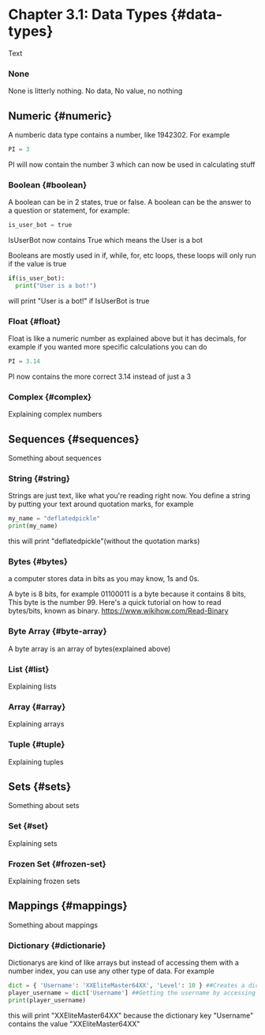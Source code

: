 # Chapter 3.1: Data Types {#data-types}

Text

### None

None is litterly nothing. No data, No value, no nothing

## Numeric {#numeric}

A numberic data type contains a number, like 1942302. For example

```python
PI = 3
```

PI will now contain the number 3 which can now be used in calculating stuff

### Boolean {#boolean}

A boolean can be in 2 states, true or false.
A boolean can be the answer to a question or statement,
for example:

```python
is_user_bot = true
```

IsUserBot now contains True which means the User is a bot

Booleans are mostly used in if, while, for, etc loops, these loops will only run if the value is true

```python
if(is_user_bot):
  print("User is a bot!")
```

will print "User is a bot!" if IsUserBot is true

### Float {#float}

Float is like a numeric number as explained above but it has decimals, for example if you wanted more specific calculations you can do

```python
PI = 3.14
```

PI now contains the more correct 3.14 instead of just a 3

### Complex {#complex}

Explaining complex numbers

## Sequences {#sequences}

Something about sequences

### String {#string}

Strings are just text, like what you're reading right now. You define a string by putting your text around quotation marks, for example

```python
my_name = "deflatedpickle"
print(my_name)
```

this will print "deflatedpickle"(without the quotation marks)

### Bytes {#bytes}

a computer stores data in bits as you may know, 1s and 0s.

A byte is 8 bits, for example 01100011 is a byte because it contains 8 bits, This byte is the number 99. Here's a quick tutorial on how to read bytes/bits, known as binary. https://www.wikihow.com/Read-Binary

### Byte Array {#byte-array}

A byte array is an array of bytes(explained above)

### List {#list}

Explaining lists

### Array {#array}

Explaining arrays

### Tuple {#tuple}

Explaining tuples

## Sets {#sets}

Something about sets

### Set {#set}

Explaining sets

### Frozen Set {#frozen-set}

Explaining frozen sets

## Mappings {#mappings}

Something about mappings

### Dictionary {#dictionarie}

Dictionarys are kind of like arrays but instead of accessing them with a number index, you can use any other type of data. For example

```python
dict = { 'Username': 'XXEliteMaster64XX', 'Level': 10 } ##Creates a dictionary with a key named "Username" containing "XXEliteMaster64XX" and another key named "Level" containing 10
player_username = dict['Username'] ##Getting the username by accessing the dictionary with a key of "Username"
print(player_username)
```

this will print "XXEliteMaster64XX" because the dictionary key "Username" contains the value "XXEliteMaster64XX"
